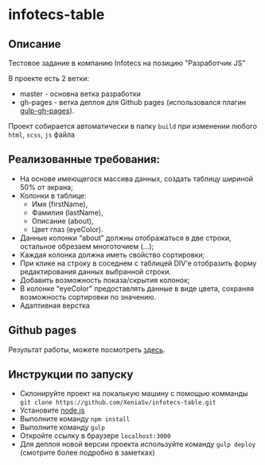 # infotecs-table
## Описание
Тестовое задание в компанию Infotecs на позицию "Разработчик JS"

В проекте есть 2 ветки:
* master - основна ветка разработки
* gh-pages - ветка деплоя для Github pages (использовался плагин [gulp-gh-pages](https://www.npmjs.com/package/gulp-gh-pages)).

Проект собирается автоматически в папку `build` при изменении любого `html`, `scss`, `js` файла

## Реализованные требования:
* На основе имеющегося массива данных, создать таблицу шириной 50% от экрана;
* Колонки в таблице: 
  *	 Имя (firstName), 
  *	 Фамилия (lastName), 
  *	Описание (about),
  *	Цвет глаз (eyeColor).
*	Данные колонки “about” должны отображаться в две строки, остальное обрезаем многоточием (...);
*	Каждая колонка должна иметь свойство сортировки;
*	При клике на строку в соседнем с таблицей DIV’е отобразить форму редактирования данных выбранной строки.
* Добавить возможность показа/скрытия колонок;
*	В колонке “eyeColor” предоставлять данные в виде цвета, сохраняя возможность сортировки по значению.
* Адаптивная верстка

## Github pages
Результат работы, можете посмотреть [здесь](https://xeniasv.github.io/infotecs-table/).

## Инструкции по запуску
* Склонируйте проект на локалькую машину с помощью комманды `git clone https://github.com/XeniaSv/infotecs-table.git`
* Установите [node.js](https://nodejs.org/en/)
* Выполните команду `npm install`
* Выполните команду `gulp`
* Откройте ссылку в браузере `localhost:3000`
* Для деплоя новой версии проекта используйте команду `gulp deploy` (смотрите более подробно в заметках)
